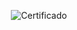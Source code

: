 <div align="center">

  ![Certificado](https://user-images.githubusercontent.com/86432393/177060912-8a7da195-4845-4e23-b4e3-a8e48f3b2c1c.png)

</div>